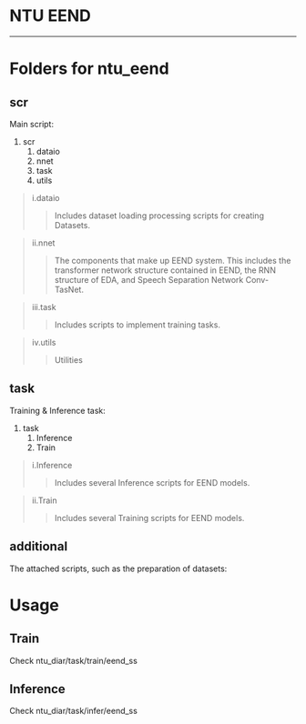 NTU EEND
===========================


****

# Folders for ntu_eend
## **scr**
Main script:
1. scr
   1. dataio
   2. nnet
   3. task
   4. utils

>i.dataio
>>Includes dataset loading processing scripts for creating Datasets.

>ii.nnet
>>The components that make up EEND system. This includes the transformer network structure contained in EEND, the RNN structure of EDA, and Speech Separation Network Conv-TasNet.

>iii.task
>>Includes scripts to implement training tasks.

>iv.utils
>>Utilities



## **task**
Training & Inference task:
1. task
   1. Inference
   2. Train


>i.Inference
>>Includes several Inference scripts for EEND models.

>ii.Train
>>Includes several Training scripts for EEND models.


## **additional**
The attached scripts, such as the preparation of datasets:


# Usage

## **Train**
Check ntu_diar/task/train/eend_ss

## **Inference**
Check ntu_diar/task/infer/eend_ss
